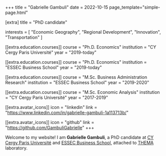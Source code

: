 +++
title = "Gabrielle Gambuli"
date = 2022-10-15
page_template="simple-page.html"

[extra]
title = "PhD candidate"

interests = [
  "Economic Geography",
  "Regional Development",
  "Innovation",
  "Transportation"
]

[[extra.education.courses]]
  course = "Ph.D. Economics"
  institution = "CY Cergy Paris Université"
  year = "2019-today"

[[extra.education.courses]]
  course = "Ph.D. Economics"
  institution = "ESSEC Business School"
  year = "2019-today"

[[extra.education.courses]]
  course = "M.Sc. Business Administration Research"
  institution = "ESSEC Business School"
  year = "2019-2020"

[[extra.education.courses]]
  course = "M.Sc. Economic Analysis"
  institution = "CY Cergy Paris Université"
  year = "2017-2019"

[[extra.avatar_icons]]
  icon = "linkedin"
  link = "https://www.linkedin.com/in/gabrielle-gambuli-1a113713b/"

[[extra.avatar_icons]]
  icon = "github"
  link = "https://github.com/GambuliGabrielle"
+++

Welcome to my website! I am **Gabrielle Gambuli**, a PhD candidate at [CY Cergy Paris Université](https://www.cyu.fr/) and [ESSEC Business School](https://www.essec.edu/en/), attached to [THEMA](https://thema.u-cergy.fr/?lang=en) laboratory.